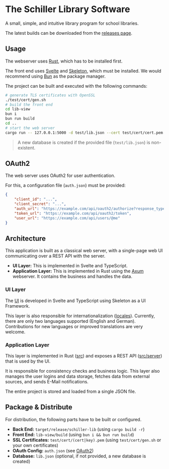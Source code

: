 # The Schiller Library Software

A small, simple, and intuitive library program for school libraries.

The latest builds can be downloaded from the [releases page](https://github.com/wrenger/schiller-lib/releases/latest).


## Usage

The webserver uses [Rust](https://www.rust-lang.org/learn/get-started), which has to be installed first.

The front end uses [Svelte](https://svelte.dev) and [Skeleton](https://www.skeleton.dev/), which must be installed.
We would recommend using [Bun](https://bun.sh/) as the package manager.

The project can be built and executed with the following commands:

```sh
# generate TLS certificates with OpenSSL
./test/cert/gen.sh
# build the front end
cd lib-view
bun i
bun run build
cd ..
# start the web server
cargo run -- 127.0.0.1:5000 -d test/lib.json --cert test/cert/cert.pem --key test/cert/key.pem
```

> A new database is created if the provided file (`test/lib.json`) is non-existent.


## OAuth2

The web server uses OAuth2 for user authentication.

For this, a configuration file (`auth.json`) must be provided:

```json
{
    "client_id": "...",
    "client_secret": "...",
    "auth_url": "https://example.com/api/oauth2/authorize?response_type=code",
    "token_url": "https://example.com/api/oauth2/token",
    "user_url": "https://example.com/api/users/@me"
}
```


## Architecture

This application is built as a classical web server, with a single-page web UI communicating over a REST API with the server.

- **UI Layer:** This is implemented in Svelte and TypeScript.
- **Application Layer:** This is implemented in Rust using the [Axum](https://github.com/tokio-rs/axum) webserver.
It contains the business and handles the data.

### UI Layer

The [UI](lib-view) is developed in Svelte and TypeScript using Skeleton as a UI Framework.

This layer is also responsible for internationalization ([locales](lib-view/src/lib/i18n/locales/)).
Currently, there are only two languages supported (English and German).
Contributions for new languages or improved translations are very welcome.

### Application Layer

This layer is implemented in Rust ([src](src)) and exposes a REST API ([src/server](src/server/mod.rs)) that is used by the UI.

It is responsible for consistency checks and business logic.
This layer also manages the user logins and data storage, fetches data from external sources, and sends E-Mail notifications.

The entire project is stored and loaded from a single JSON file.


## Package & Distribute

For distribution, the following parts have to be built or configured.

- **Back End:** `target/release/schiller-lib` (using `cargo build -r`)
- **Front End:** `lib-view/build` (using `bun i && bun run build`)
- **SSL Certificates:** `test/cert/(cert|key).pem` (using `test/cert/gen.sh` or your own certificates)
- **OAuth Config:** `auth.json` (see [OAuth2](#oauth2))
- **Database:** `lib.json` (optional, if not provided, a new database is created)
